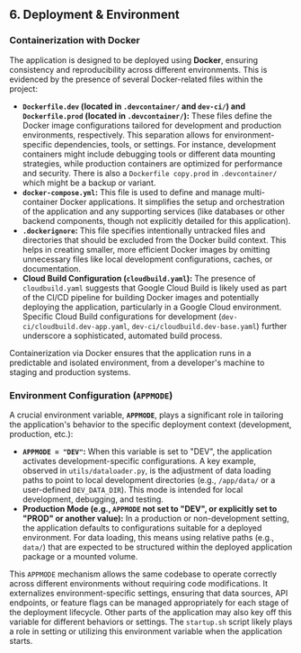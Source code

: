 ## 6. Deployment & Environment

### Containerization with Docker

The application is designed to be deployed using **Docker**, ensuring consistency and reproducibility across different environments. This is evidenced by the presence of several Docker-related files within the project:

*   **`Dockerfile.dev` (located in `.devcontainer/` and `dev-ci/`) and `Dockerfile.prod` (located in `.devcontainer/`):** These files define the Docker image configurations tailored for development and production environments, respectively. This separation allows for environment-specific dependencies, tools, or settings. For instance, development containers might include debugging tools or different data mounting strategies, while production containers are optimized for performance and security. There is also a `Dockerfile copy.prod` in `.devcontainer/` which might be a backup or variant.
*   **`docker-compose.yml`:** This file is used to define and manage multi-container Docker applications. It simplifies the setup and orchestration of the application and any supporting services (like databases or other backend components, though not explicitly detailed for this application).
*   **`.dockerignore`:** This file specifies intentionally untracked files and directories that should be excluded from the Docker build context. This helps in creating smaller, more efficient Docker images by omitting unnecessary files like local development configurations, caches, or documentation.
*   **Cloud Build Configuration (`cloudbuild.yaml`):** The presence of `cloudbuild.yaml` suggests that Google Cloud Build is likely used as part of the CI/CD pipeline for building Docker images and potentially deploying the application, particularly in a Google Cloud environment. Specific Cloud Build configurations for development (`dev-ci/cloudbuild.dev-app.yaml`, `dev-ci/cloudbuild.dev-base.yaml`) further underscore a sophisticated, automated build process.

Containerization via Docker ensures that the application runs in a predictable and isolated environment, from a developer's machine to staging and production systems.

### Environment Configuration (`APPMODE`)

A crucial environment variable, **`APPMODE`**, plays a significant role in tailoring the application's behavior to the specific deployment context (development, production, etc.):

*   **`APPMODE = "DEV"`:** When this variable is set to "DEV", the application activates development-specific configurations. A key example, observed in `utils/dataloader.py`, is the adjustment of data loading paths to point to local development directories (e.g., `/app/data/` or a user-defined `DEV_DATA_DIR`). This mode is intended for local development, debugging, and testing.
*   **Production Mode (e.g., `APPMODE` not set to "DEV", or explicitly set to "PROD" or another value):** In a production or non-development setting, the application defaults to configurations suitable for a deployed environment. For data loading, this means using relative paths (e.g., `data/`) that are expected to be structured within the deployed application package or a mounted volume.

This `APPMODE` mechanism allows the same codebase to operate correctly across different environments without requiring code modifications. It externalizes environment-specific settings, ensuring that data sources, API endpoints, or feature flags can be managed appropriately for each stage of the deployment lifecycle. Other parts of the application may also key off this variable for different behaviors or settings. The `startup.sh` script likely plays a role in setting or utilizing this environment variable when the application starts.

